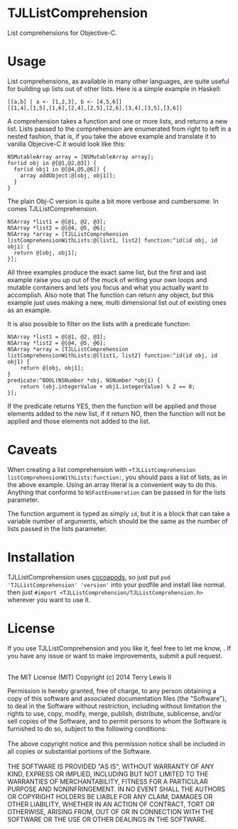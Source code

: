TJLListComprehension
===========
List comprehensions for Objective-C.

Usage
===========
List comprehensions, as available in many other languages, are quite useful for building up lists out of other lists.
Here is a simple example in Haskell:

```
[[a,b] | a <- [1,2,3], b <- [4,5,6]]
[[1,4],[1,5],[1,6],[2,4],[2,5],[2,6],[3,4],[3,5],[3,6]]
```
A comprehension takes a function and one or more lists, and returns a new list. Lists passed to the comprehension are enumerated from right to left in a nested fashion, that is, if you take the above example and translate it to vanilla Objecive-C it would look like this:

```
NSMutableArray array = [NSMutableArray array];
for(id obj in @[@1,@2,@3]) {
  for(id obj1 in @[@4,@5,@6]) {
    array addObject:@[obj, obj1]];
  }
}
```
The plain Obj-C version is quite a bit more verbose and cumbersome. In comes TJLListComprehension.

```
NSArray *list1 = @[@1, @2, @3];
NSArray *list2 = @[@4, @5, @6];
NSArray *array = [TJLListComprehension listComprehensionWithLists:@[list1, list2] function:^id(id obj, id obj1) {
  return @[obj, obj1];
}];
```

All three examples produce the exact same list, but the first and last example raise you up out of the muck of writing your own loops and mutable containers and lets you focus and what you actually want to accomplish. Also note that The function can return any object, but this example just uses making a new, multi dimensional list out of existing ones as an example.

It is also possible to filter on the lists with a predicate function:

```
NSArray *list1 = @[@1, @2, @3];
NSArray *list2 = @[@4, @5, @6];
NSArray *array = [TJLListComprehension listComprehensionWithLists:@[list1, list2] function:^id(id obj, id obj1) {
    return @[obj, obj1];
}                                                       predicate:^BOOL(NSNumber *obj, NSNumber *obj1) {
    return (obj.integerValue + obj1.integerValue) % 2 == 0;
}];
```

If the predicate returns YES, then the function will be applied and those elements added to the new list, if it return NO, then the function will not be applied and those elements not added to the list.

Caveats
===========
When creating a list comprehension with `+TJLListComprehension listComprehensionWithLists:function:`, you should pass a list of lists, as in the above example. Using an array literal is a convenient way to do this. Anything that conforms to `NSFastEnumeration` can be passed in for the lists parameter.

The function argument is typed as simply `id`, but it is a block that can take a variable number of arguments, which should be the same as the number of lists passed in the lists parameter.

Installation
===========
TJLListComprehension uses [cocoapods](http://cocoapods.org), so just put `pod 'TJLListComprehension' 'version'` into your podfile and install like normal. then just `#import <TJLListComprehension/TJLListComprehension.h>` wherever you want to use it.

<h1>License</h1>
If you use TJLListComprehension and you like it, feel free to let me know, <terry@ploverproductions.com>. If you have any issue or want to make improvements, submit a pull request.<br><br>

The MIT License (MIT)
Copyright (c) 2014 Terry Lewis II

Permission is hereby granted, free of charge, to any person obtaining a copy of this software and associated documentation files (the "Software"), to deal in the Software without restriction, including without limitation the rights to use, copy, modify, merge, publish, distribute, sublicense, and/or sell copies of the Software, and to permit persons to whom the Software is furnished to do so, subject to the following conditions:
<br><br>
The above copyright notice and this permission notice shall be included in all copies or substantial portions of the Software.
<br><br>
THE SOFTWARE IS PROVIDED "AS IS", WITHOUT WARRANTY OF ANY KIND, EXPRESS OR IMPLIED, INCLUDING BUT NOT LIMITED TO THE WARRANTIES OF MERCHANTABILITY, FITNESS FOR A PARTICULAR PURPOSE AND NONINFRINGEMENT. IN NO EVENT SHALL THE AUTHORS OR COPYRIGHT HOLDERS BE LIABLE FOR ANY CLAIM, DAMAGES OR OTHER LIABILITY, WHETHER IN AN ACTION OF CONTRACT, TORT OR OTHERWISE, ARISING FROM, OUT OF OR IN CONNECTION WITH THE SOFTWARE OR THE USE OR OTHER DEALINGS IN THE SOFTWARE.
